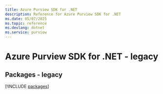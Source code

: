 ```yaml
---
title: Azure Purview SDK for .NET
description: Reference for Azure Purview SDK for .NET
ms.date: 05/07/2025
ms.topic: reference
ms.devlang: dotnet
ms.service: purview
---
```

# Azure Purview SDK for .NET - legacy
## Packages - legacy
[!INCLUDE [packages](purview-index.md)]
